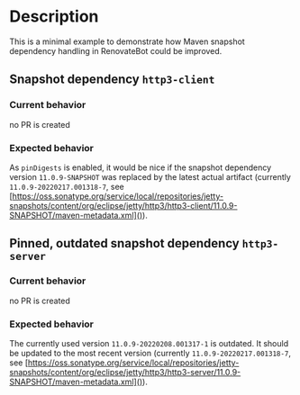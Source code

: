 # Description

This is a minimal example to demonstrate how Maven snapshot dependency handling in RenovateBot could be improved.

## Snapshot dependency `http3-client`

### Current behavior

no PR is created

### Expected behavior

As `pinDigests` is enabled, it would be nice if the snapshot dependency version `11.0.9-SNAPSHOT`
was replaced by the latest actual artifact (currently `11.0.9-20220217.001318-7`, see
[https://oss.sonatype.org/service/local/repositories/jetty-snapshots/content/org/eclipse/jetty/http3/http3-client/11.0.9-SNAPSHOT/maven-metadata.xml]()).

## Pinned, outdated snapshot dependency `http3-server`

### Current behavior

no PR is created

### Expected behavior

The currently used version `11.0.9-20220208.001317-1` is outdated. It should be updated to the most
recent version (currently `11.0.9-20220217.001318-7`, see [https://oss.sonatype.org/service/local/repositories/jetty-snapshots/content/org/eclipse/jetty/http3/http3-server/11.0.9-SNAPSHOT/maven-metadata.xml]()).